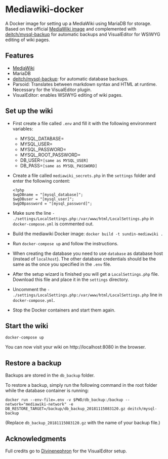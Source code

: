 # Mediawiki-docker

A Docker image for setting up a MediaWiki using MariaDB for storage. Based on the official [MediaWiki image](https://hub.docker.com/_/mediawiki/) and complemented with [deitch/mysql-backup](https://github.com/deitch/mysql-backup) for automatic backups and VisualEditor for WSIWYG editing of wiki pages.

## Features
* [MediaWiki](https://hub.docker.com/_/mediawiki/)
* MariaDB
* [deitch/mysql-backup](https://github.com/deitch/mysql-backup): for automatic database backups.
* Parsoid: Translates between markdown syntax and HTML at runtime. Necessary for the VisualEditor plugin.
* VisualEditor: enables WSIWYG editing of wiki pages.

## Set up the wiki
* First create a file called `.env` and fill it with the following environment variables:

    * MYSQL_DATABASE=
    * MYSQL_USER=
    * MYSQL_PASSWORD=
    * MYSQL_ROOT_PASSWORD=
    * DB_USER=`[same as MYSQL_USER]`
    * DB_PASS=`[same as MYSQL_PASSWORD]`

* Create a file called `mediawiki_secrets.php` in the `settings` folder and enter the following content:
    ```
    <?php
    $wgDBname = "[mysql_database]";
    $wgDBuser = "[mysql_user]";
    $wgDBpassword = "[mysql_password]";
    ```

* Make sure the line `- ./settings/LocalSettings.php:/var/www/html/LocalSettings.php` in `docker-compose.yml` is commented out.

* Build the mediawiki Docker image: `docker build -t sundin-mediawiki .`

* Run `docker-compose up` and follow the instructions. 

* When creating the database you need to use `database` as database host (instead of `localhost`). The other database credentials should be the same as the once you specified in the `.env` file.

* After the setup wizard is finished you will get a `LocalSettings.php` file. Download this file and place it in the `settings` directory.

* Uncomment the `- ./settings/LocalSettings.php:/var/www/html/LocalSettings.php` line in `docker-compose.yml`.

* Stop the Docker containers and start them again.

## Start the wiki

    docker-compose up

You can now visit your wiki on http://localhost:8080 in the browser.

## Restore a backup

Backups are stored in the `db_backup` folder.

To restore a backup, simply run the following command in the root folder while the database container is running:

    docker run --env-file=.env -v $PWD/db_backup:/backup --network="mediawiki-network" -e DB_RESTORE_TARGET=/backup/db_backup_20181115083120.gz deitch/mysql-backup

(Replace `db_backup_20181115083120.gz` with the name of your backup file.)

## Acknowledgments

Full credits go to [Divinenephron](https://github.com/divinenephron/docker-mediawiki) for the VisualEditor setup.
